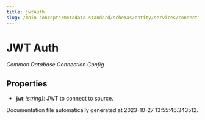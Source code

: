 ```yaml
---
title: jwtAuth
slug: /main-concepts/metadata-standard/schemas/entity/services/connections/database/common/jwtauth
---
```


# JWT Auth

*Common Database Connection Config*

## Properties

- **`jwt`** *(string)*: JWT to connect to source.


Documentation file automatically generated at 2023-10-27 13:55:46.343512.
